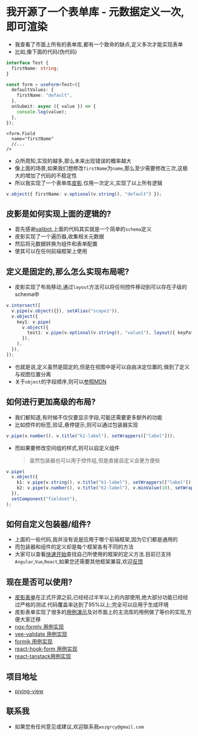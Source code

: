 # 我开源了一个表单库 - 元数据定义一次,即可渲染

- 我查看了市面上所有的表单库,都有一个致命的缺点,定义多次才能实现表单
- 比如,像下面的代码(伪代码)

```ts
interface Test {
  firstName: string;
}
```

```ts
const form = useForm<Test>({
  defaultValues: {
    firstName: "default",
  },
  onSubmit: async ({ value }) => {
    console.log(value);
  },
});
```

```tsx
<form.Field
  name="firstName"
  //...
/>
```

- 众所周知,实现的越多,那么未来出现错误的概率越大
- 像上面的场景,如果我们想修改`firstName`为`name`,那么至少需要修改三次,这极大的增加了代码的不稳定性
- 所以我实现了一个表单库[皮影](https://piying-org.github.io/website/docs/client/intro).仅用一次定义,实现了以上所有逻辑

```ts
v.object({ firstName: v.optional(v.string(), "default") });
```

## 皮影是如何实现上面的逻辑的?

- 首先感谢[valibot](https://valibot.dev/guides/mental-model/),上面的代码其实就是一个简单的`schema`定义
- 皮影实现了一个遍历器,收集相关元数据
- 然后将元数据转换为组件和表单配置
- 使其可以在任何前端框架上使用

## 定义是固定的,那么怎么实现布局呢?

- 皮影实现了布局移动,通过`layout`方法可以将任何控件移动到可以存在子级的schema中

```ts
v.intersect([
  v.pipe(v.object({}), setAlias("scope1")),
  v.object({
    key1: v.pipe(
      v.object({
        test1: v.pipe(v.optional(v.string(), "value1"), layout({ keyPath: ["#", "@scope1"] })),
      }),
    ),
  }),
]);
```

- 也就是说,定义虽然是固定的,但是在视图中是可以自由决定位置的,做到了定义与视图位置分离
- 关于`object`的字段顺序,则可以[参照MDN](https://developer.mozilla.org/en-US/docs/Web/JavaScript/Reference/Statements/for...in#description)

## 如何进行更加高级的布局?

- 我们都知道,有时候不仅仅要显示字段,可能还需要更多额外的功能
- 比如控件的标签,验证,悬停提示,则可以通过包装器实现

```ts
v.pipe(v.number(), v.title("k2-label"), setWrappers(["label"]));
```

- 而如果要修改空间组的样式,则可以自定义组件
  > 虽然包装器也可以用于控件组,但是直接自定义会更方便些

```ts
v.pipe(
  v.object({
    k1: v.pipe(v.string(), v.title("k1-label"), setWrappers(["label"])),
    k2: v.pipe(v.number(), v.title("k2-label"), v.minValue(10), setWrappers(["label", "validator"])),
  }),
  setComponent("fieldset"),
);
```

## 如何自定义包装器/组件?

- 上面的一些代码,我并没有说是应用于哪个前端框架,因为它们都是通用的
- 而包装器和组件的定义却是每个框架各有不同的方法
- 大家可以查看[快速开始](https://piying-org.github.io/website/docs/client/quick-start)查找自己所使用的框架的定义方法.目前已支持`Angular`,`Vue`,`React`,如果您还需要其他框架兼容,欢迎[反馈](https://github.com/piying-org/piying-view/issues)

## 现在是否可以使用?

- [皮影表单](https://github.com/piying-org/piying-view)在正式开源之前,已经经过半年以上的内部使用,绝大部分功能已经经过严格的测试.代码覆盖率达到了95%以上;完全可以应用于生成环境
- 皮影表单实现了很多的[用例演示](https://piying-org.github.io/website/docs/client/component-use)及对市面上的主流库的用例做了等价的实现,方便大家迁移
- [ngx-formly 用例实现](https://piying-org.github.io/website/docs/client/ngx-formly-migrate)
- [vee-validate 用例实现](https://piying-org.github.io/vee-validate-migration/)
- [formik 用例实现](https://piying-org.github.io/formik-migration/)
- [react-hook-form 用例实现](https://piying-org.github.io/website/docs/client/react-hook-form-migration)
- [react-tanstack用例实现](https://piying-org.github.io/react-tanstack-migration/)

## 项目地址

- [piying-view](https://github.com/piying-org/piying-view)

## 联系我

- 如果您有任何意见或建议,欢迎联系我`wszgrcy@gmail.com`
